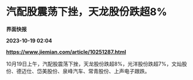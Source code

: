 # 汽配股震荡下挫，天龙股份跌超8%
**界面快报**

**2023-10-19 02:04**

**https://www.jiemian.com/article/10251287.html**

10月19日上午，汽配股震荡下挫，天龙股份跌超8%，光洋股份跌超7%，文灿股份、德迈仕、岱美股份、泉峰汽车、常青股份、上声电子跟跌。